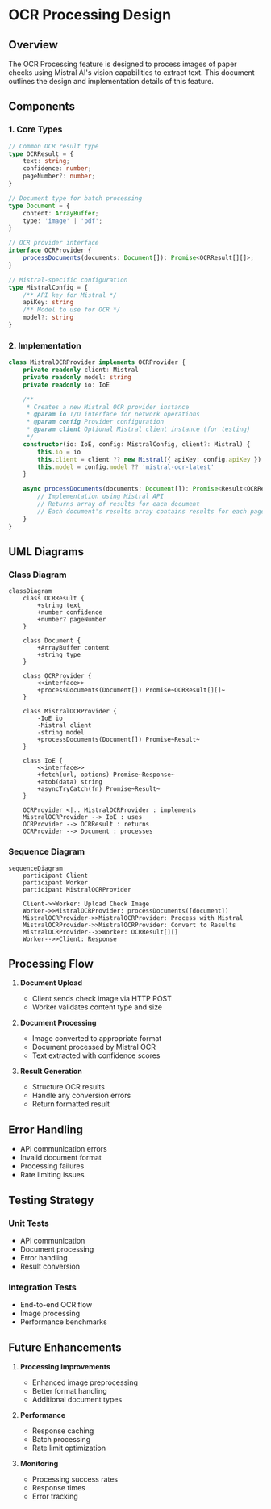 # OCR Processing Design

## Overview

The OCR Processing feature is designed to process images of paper checks using Mistral AI's vision capabilities to extract text. This document outlines the design and implementation details of this feature.

## Components

### 1. Core Types

```typescript
// Common OCR result type
type OCRResult = {
    text: string;
    confidence: number;
    pageNumber?: number;
}

// Document type for batch processing
type Document = {
    content: ArrayBuffer;
    type: 'image' | 'pdf';
}

// OCR provider interface
interface OCRProvider {
    processDocuments(documents: Document[]): Promise<OCRResult[][]>;
}

// Mistral-specific configuration
type MistralConfig = {
    /** API key for Mistral */
    apiKey: string
    /** Model to use for OCR */
    model?: string
}
```

### 2. Implementation

```typescript
class MistralOCRProvider implements OCRProvider {
    private readonly client: Mistral
    private readonly model: string
    private readonly io: IoE

    /**
     * Creates a new Mistral OCR provider instance
     * @param io I/O interface for network operations
     * @param config Provider configuration
     * @param client Optional Mistral client instance (for testing)
     */
    constructor(io: IoE, config: MistralConfig, client?: Mistral) {
        this.io = io
        this.client = client ?? new Mistral({ apiKey: config.apiKey })
        this.model = config.model ?? 'mistral-ocr-latest'
    }

    async processDocuments(documents: Document[]): Promise<Result<OCRResult[][], Error>> {
        // Implementation using Mistral API
        // Returns array of results for each document
        // Each document's results array contains results for each page
    }
}
```

## UML Diagrams

### Class Diagram
```mermaid
classDiagram
    class OCRResult {
        +string text
        +number confidence
        +number? pageNumber
    }

    class Document {
        +ArrayBuffer content
        +string type
    }

    class OCRProvider {
        <<interface>>
        +processDocuments(Document[]) Promise~OCRResult[][]~
    }

    class MistralOCRProvider {
        -IoE io
        -Mistral client
        -string model
        +processDocuments(Document[]) Promise~Result~
    }

    class IoE {
        <<interface>>
        +fetch(url, options) Promise~Response~
        +atob(data) string
        +asyncTryCatch(fn) Promise~Result~
    }

    OCRProvider <|.. MistralOCRProvider : implements
    MistralOCRProvider --> IoE : uses
    OCRProvider --> OCRResult : returns
    OCRProvider --> Document : processes
```

### Sequence Diagram
```mermaid
sequenceDiagram
    participant Client
    participant Worker
    participant MistralOCRProvider

    Client->>Worker: Upload Check Image
    Worker->>MistralOCRProvider: processDocuments([document])
    MistralOCRProvider->>MistralOCRProvider: Process with Mistral
    MistralOCRProvider->>MistralOCRProvider: Convert to Results
    MistralOCRProvider-->>Worker: OCRResult[][]
    Worker-->>Client: Response
```

## Processing Flow

1. **Document Upload**
   - Client sends check image via HTTP POST
   - Worker validates content type and size

2. **Document Processing**
   - Image converted to appropriate format
   - Document processed by Mistral OCR
   - Text extracted with confidence scores

3. **Result Generation**
   - Structure OCR results
   - Handle any conversion errors
   - Return formatted result

## Error Handling

- API communication errors
- Invalid document format
- Processing failures
- Rate limiting issues

## Testing Strategy

### Unit Tests
- API communication
- Document processing
- Error handling
- Result conversion

### Integration Tests
- End-to-end OCR flow
- Image processing
- Performance benchmarks

## Future Enhancements

1. **Processing Improvements**
   - Enhanced image preprocessing
   - Better format handling
   - Additional document types

2. **Performance**
   - Response caching
   - Batch processing
   - Rate limit optimization

3. **Monitoring**
   - Processing success rates
   - Response times
   - Error tracking 